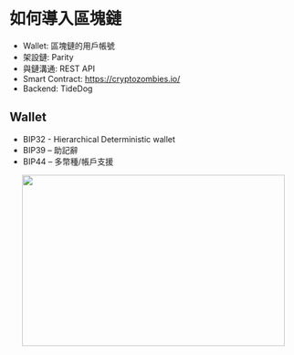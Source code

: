 # 如何導入區塊鏈
- Wallet: 區塊鏈的用戶帳號
- 架設鏈: Parity
- 與鏈溝通: REST API
- Smart Contract: https://cryptozombies.io/
- Backend: TideDog

## Wallet
* BIP32 - Hierarchical Deterministic wallet
* BIP39 – 助記辭
* BIP44 – 多幣種/帳戶支援
<p align="center">
  <img width="460" height="300" src="https://cdn-images-1.medium.com/max/2000/0*q7O_DreXk8dWeIz9.">
</p>
